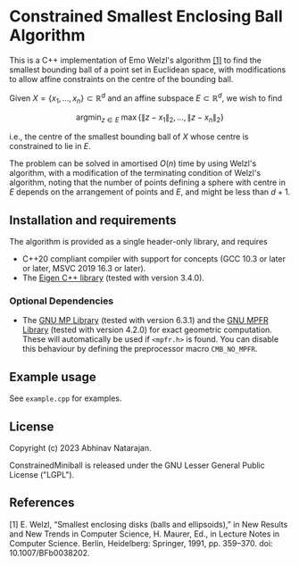 # Constrained Smallest Enclosing Ball Algorithm
This is a C++ implementation of Emo Welzl's algorithm [[1]](#bib1) to find the smallest bounding ball of a point set in Euclidean space, with modifications to allow affine constraints on the centre of the bounding ball. 

Given $X = \{x_1, \ldots, x_n\} \subset \mathbb{R}^d$ and an affine subspace $E \subset \mathbb{R}^d$, we wish to find
```math
\mathrm{argmin}_{z \in E} \ \max \{\| z - x_1\|_2, \ldots, \|z - x_n\|_2 \}
```
i.e., the centre of the smallest bounding ball of $X$ whose centre is constrained to lie in $E$.

The problem can be solved in amortised $O(n)$ time by using Welzl's algorithm, with a modification of the terminating condition of Welzl's algorithm, noting that the number of points defining a sphere with centre in $E$ depends on the arrangement of points and $E$, and might be less than $d+1$. 

## Installation and requirements
The algorithm is provided as a single header-only library, and requires
- C++20 compliant compiler with support for concepts (GCC 10.3 or later or later, MSVC 2019 16.3 or later).
- The [Eigen C++ library](https://eigen.tuxfamily.org/index.php?title=Main_Page) (tested with version 3.4.0).

### Optional Dependencies
- The [GNU MP Library](https://gmplib.org/) (tested with version 6.3.1) and the [GNU MPFR Library](https://www.mpfr.org/) (tested with version 4.2.0) for exact geometric computation. These will automatically be used if `<mpfr.h>` is found. You can disable this behaviour by defining the preprocessor macro `CMB_NO_MPFR`.

## Example usage
See `example.cpp` for examples.

## License
Copyright (c) 2023 Abhinav Natarajan.

ConstrainedMiniball is released under the GNU Lesser General Public License ("LGPL").

## References

<a name="bib1">[1]</a> E. Welzl, “Smallest enclosing disks (balls and ellipsoids),” in New Results and New Trends in Computer Science, H. Maurer, Ed., in Lecture Notes in Computer Science. Berlin, Heidelberg: Springer, 1991, pp. 359–370. doi: 10.1007/BFb0038202.

